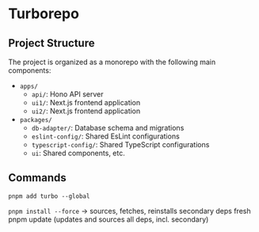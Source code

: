 # Turborepo

## Project Structure

The project is organized as a monorepo with the following main components:

- `apps/`
  - `api/`: Hono API server
  - `ui1/`: Next.js frontend application
  - `ui2/`: Next.js frontend application
- `packages/`
  - `db-adapter/`: Database schema and migrations
  - `eslint-config/`: Shared EsLint configurations
  - `typescript-config/`: Shared TypeScript configurations
  - `ui`: Shared components, etc.

## Commands

`pnpm add turbo --global`

`pnpm install --force` → sources, fetches, reinstalls secondary deps fresh
pnpm update (updates and sources all deps, incl. secondary)